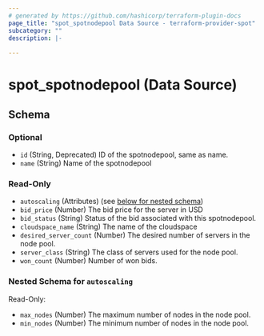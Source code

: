```yaml
---
# generated by https://github.com/hashicorp/terraform-plugin-docs
page_title: "spot_spotnodepool Data Source - terraform-provider-spot"
subcategory: ""
description: |-
  
---
```


# spot_spotnodepool (Data Source)





<!-- schema generated by tfplugindocs -->
## Schema

### Optional

- `id` (String, Deprecated) ID of the spotnodepool, same as name.
- `name` (String) Name of the spotnodepool

### Read-Only

- `autoscaling` (Attributes) (see [below for nested schema](#nestedatt--autoscaling))
- `bid_price` (Number) The bid price for the server in USD
- `bid_status` (String) Status of the bid associated with this spotnodepool.
- `cloudspace_name` (String) The name of the cloudspace
- `desired_server_count` (Number) The desired number of servers in the node pool.
- `server_class` (String) The class of servers used for the node pool.
- `won_count` (Number) Number of won bids.

<a id="nestedatt--autoscaling"></a>
### Nested Schema for `autoscaling`

Read-Only:

- `max_nodes` (Number) The maximum number of nodes in the node pool.
- `min_nodes` (Number) The minimum number of nodes in the node pool.
